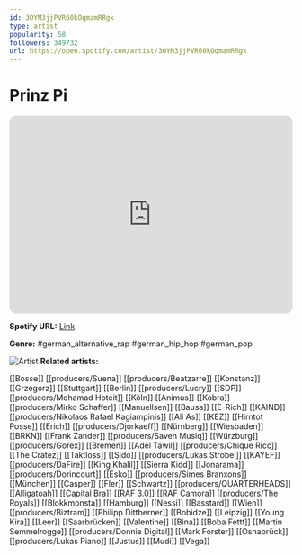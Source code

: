 ```yaml
---
id: 3OYM3jjPVR60kOqmamRRgk
type: artist
popularity: 58
followers: 349732
url: https://open.spotify.com/artist/3OYM3jjPVR60kOqmamRRgk
---
```

# Prinz Pi

<iframe style="border-radius:12px" src="https://open.spotify.com/embed/artist/3OYM3jjPVR60kOqmamRRgk" width="100%" height="352" frameBorder="0" allowfullscreen="" allow="autoplay; clipboard-write; encrypted-media; fullscreen; picture-in-picture" loading="lazy"></iframe>

**Spotify URL:** [Link](https://open.spotify.com/artist/3OYM3jjPVR60kOqmamRRgk)

**Genre:**  #german_alternative_rap #german_hip_hop #german_pop

![Artist](https://i.scdn.co/image/ab6761610000e5ebdcf519323fa45080e9158b17)
**Related artists:**

[[Bosse]]
[[producers/Suena]]
[[producers/Beatzarre]]
[[Konstanz]]
[[Grzegorz]]
[[Stuttgart]]
[[Berlin]]
[[producers/Lucry]]
[[SDP]]
[[producers/Mohamad Hoteit]]
[[Köln]]
[[Animus]]
[[Kobra]]
[[producers/Mirko Schaffer]]
[[Manuellsen]]
[[Bausa]]
[[E-Rich]]
[[KAIND]]
[[producers/Nikolaos Rafael Kagiampinis]]
[[Ali As]]
[[KEZ]]
[[Hirntot Posse]]
[[Erich]]
[[producers/Djorkaeff]]
[[Nürnberg]]
[[Wiesbaden]]
[[BRKN]]
[[Frank Zander]]
[[producers/Saven Musiq]]
[[Würzburg]]
[[producers/Gorex]]
[[Bremen]]
[[Adel Tawil]]
[[producers/Chique Ricc]]
[[The Cratez]]
[[Taktloss]]
[[Sido]]
[[producers/Lukas Strobel]]
[[KAYEF]]
[[producers/DaFire]]
[[King Khalil]]
[[Sierra Kidd]]
[[Jonarama]]
[[producers/Dorincourt]]
[[Esko]]
[[producers/Simes Branxons]]
[[München]]
[[Casper]]
[[Fler]]
[[Schwartz]]
[[producers/QUARTERHEADS]]
[[Alligatoah]]
[[Capital Bra]]
[[RAF 3.0]]
[[RAF Camora]]
[[producers/The Royals]]
[[Blokkmonsta]]
[[Hamburg]]
[[Nessi]]
[[Basstard]]
[[Wien]]
[[producers/Biztram]]
[[Philipp Dittberner]]
[[Bobidze]]
[[Leipzig]]
[[Young Kira]]
[[Leer]]
[[Saarbrücken]]
[[Valentine]]
[[Bina]]
[[Boba Fettt]]
[[Martin Semmelrogge]]
[[producers/Donnie Digital]]
[[Mark Forster]]
[[Osnabrück]]
[[producers/Lukas Piano]]
[[Justus]]
[[Mudi]]
[[Vega]]
